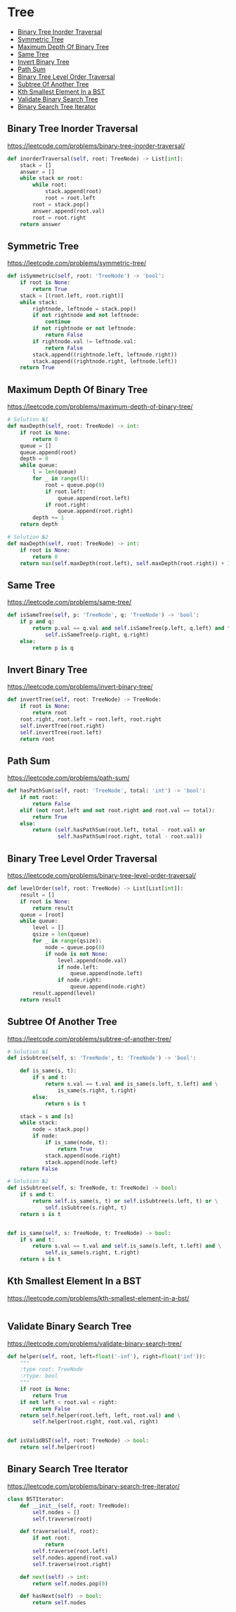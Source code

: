 # Tree

+ [Binary Tree Inorder Traversal](#binary-tree-inorder-traversal)
+ [Symmetric Tree](#symmetric-tree)
+ [Maximum Depth Of Binary Tree](#maximum-depth-of-binary-tree)
+ [Same Tree](#same-tree)
+ [Invert Binary Tree](#invert-binary-tree)
+ [Path Sum](#path-sum)
+ [Binary Tree Level Order Traversal](#binary-tree-level-order-traversal)
+ [Subtree Of Another Tree](#subtree-of-another-tree)
+ [Kth Smallest Element In a BST](#kth-smallest-element-in-a-bst)
+ [Validate Binary Search Tree](#validate-binary-search-tree)
+ [Binary Search Tree Iterator](#binary-search-tree-iterator)

## Binary Tree Inorder Traversal

https://leetcode.com/problems/binary-tree-inorder-traversal/

```python
def inorderTraversal(self, root: TreeNode) -> List[int]:
    stack = []
    answer = []
    while stack or root:
        while root:
            stack.append(root)
            root = root.left
        root = stack.pop()
        answer.append(root.val)
        root = root.right
    return answer

```

## Symmetric Tree

https://leetcode.com/problems/symmetric-tree/

```python
def isSymmetric(self, root: 'TreeNode') -> 'bool':
    if root is None:
        return True
    stack = [(root.left, root.right)]
    while stack:
        rightnode, leftnode = stack.pop()
        if not rightnode and not leftnode:
            continue
        if not rightnode or not leftnode:
            return False
        if rightnode.val != leftnode.val:
            return False
        stack.append((rightnode.left, leftnode.right))
        stack.append((rightnode.right, leftnode.left))
    return True

```

## Maximum Depth Of Binary Tree

https://leetcode.com/problems/maximum-depth-of-binary-tree/

```python
# Solution №1
def maxDepth(self, root: TreeNode) -> int:
    if root is None:
        return 0
    queue = []
    queue.append(root)
    depth = 0
    while queue:
        l = len(queue)
        for _ in range(l):
            root = queue.pop(0)
            if root.left:
                queue.append(root.left)
            if root.right:
                queue.append(root.right)
        depth += 1
    return depth

# Solution №2
def maxDepth(self, root: TreeNode) -> int:
    if root is None:
        return 0
    return max(self.maxDepth(root.left), self.maxDepth(root.right)) + 1

```

## Same Tree

https://leetcode.com/problems/same-tree/

```python
def isSameTree(self, p: 'TreeNode', q: 'TreeNode') -> 'bool':
    if p and q:
        return p.val == q.val and self.isSameTree(p.left, q.left) and \
            self.isSameTree(p.right, q.right)
    else:
        return p is q

```

## Invert Binary Tree

https://leetcode.com/problems/invert-binary-tree/

```python
def invertTree(self, root: TreeNode) -> TreeNode:
    if root is None:
        return root
    root.right, root.left = root.left, root.right
    self.invertTree(root.right)
    self.invertTree(root.left)
    return root

```

## Path Sum

https://leetcode.com/problems/path-sum/

```python
def hasPathSum(self, root: 'TreeNode', total: 'int') -> 'bool':
    if not root:
        return False
    elif (not root.left and not root.right and root.val == total):
        return True
    else:
        return (self.hasPathSum(root.left, total - root.val) or
                self.hasPathSum(root.right, total - root.val))

```

## Binary Tree Level Order Traversal

https://leetcode.com/problems/binary-tree-level-order-traversal/

```python
def levelOrder(self, root: TreeNode) -> List[List[int]]:
    result = []
    if root is None:
        return result
    queue = [root]
    while queue:
        level = []
        qsize = len(queue)
        for _ in range(qsize):
            node = queue.pop(0)
            if node is not None:
                level.append(node.val)
                if node.left:
                    queue.append(node.left)
                if node.right:
                    queue.append(node.right)
        result.append(level)
    return result

```

## Subtree Of Another Tree

https://leetcode.com/problems/subtree-of-another-tree/

```python
# Solution №1
def isSubtree(self, s: 'TreeNode', t: 'TreeNode') -> 'bool':

    def is_same(s, t):
        if s and t:
            return s.val == t.val and is_same(s.left, t.left) and \
                is_same(s.right, t.right)
        else:
            return s is t

    stack = s and [s]
    while stack:
        node = stack.pop()
        if node:
            if is_same(node, t):
                return True
            stack.append(node.right)
            stack.append(node.left)
    return False

# Solution №2
def isSubtree(self, s: TreeNode, t: TreeNode) -> bool:
    if s and t:
        return self.is_same(s, t) or self.isSubtree(s.left, t) or \
            self.isSubtree(s.right, t)
    return s is t


def is_same(self, s: TreeNode, t: TreeNode) -> bool:
    if s and t:
        return s.val == t.val and self.is_same(s.left, t.left) and \
            self.is_same(s.right, t.right)
    return s is t

```

## Kth Smallest Element In a BST

https://leetcode.com/problems/kth-smallest-element-in-a-bst/

```python

```

## Validate Binary Search Tree

https://leetcode.com/problems/validate-binary-search-tree/

```python
def helper(self, root, left=float('-inf'), right=float('inf')):
    """
    :type root: TreeNode
    :rtype: bool
    """
    if root is None:
        return True
    if not left < root.val < right:
        return False
    return self.helper(root.left, left, root.val) and \
        self.helper(root.right, root.val, right)


def isValidBST(self, root: TreeNode) -> bool:
    return self.helper(root)

```

## Binary Search Tree Iterator

https://leetcode.com/problems/binary-search-tree-iterator/

```python
class BSTIterator:
    def __init__(self, root: TreeNode):
        self.nodes = []
        self.traverse(root)

    def traverse(self, root):
        if not root:
            return
        self.traverse(root.left)
        self.nodes.append(root.val)
        self.traverse(root.right)

    def next(self) -> int:
        return self.nodes.pop(0)

    def hasNext(self) -> bool:
        return self.nodes

```
